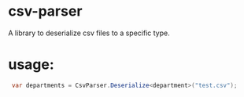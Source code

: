 # csv-parser
A library to deserialize csv files to a specific type.

# usage:
``` csharp
 var departments = CsvParser.Deserialize<department>("test.csv");
```
